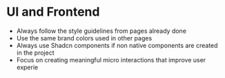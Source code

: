# UI and Frontend

- Always follow the style guidelines from pages already done
- Use the same brand colors used in other pages
- Always use Shadcn components if non native components are created in the project
- Focus on creating meaningful micro interactions that improve user experie
